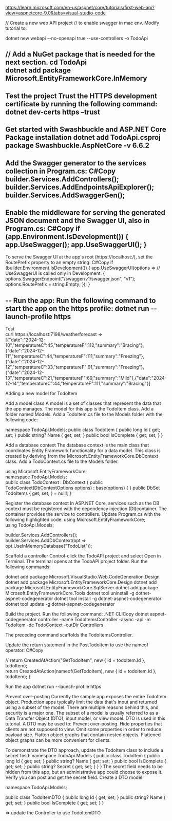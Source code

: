 https://learn.microsoft.com/en-us/aspnet/core/tutorials/first-web-api?view=aspnetcore-9.0&tabs=visual-studio-code

// Create a new web API project
// to enable swagger in mac env. Modify tutorial to:

dotnet new webapi --no-openapi true --use-controllers -o TodoApi

// Add a NuGet package that is needed for the next section.
cd TodoApi  
dotnet add package Microsoft.EntityFrameworkCore.InMemory
--
Test the project
Trust the HTTPS development certificate by running the following command:
dotnet dev-certs https –trust
--
Get started with Swashbuckle and ASP.NET Core
Package installation
dotnet add TodoApi.csproj package Swashbuckle.AspNetCore -v 6.6.2
--
Add the Swagger generator to the services collection in Program.cs:
C#Copy
builder.Services.AddControllers(); builder.Services.AddEndpointsApiExplorer(); builder.Services.AddSwaggerGen();
--
Enable the middleware for serving the generated JSON document and the Swagger UI, also in Program.cs:
C#Copy
if (app.Environment.IsDevelopment()) { app.UseSwagger(); app.UseSwaggerUI(); }
--
To serve the Swagger UI at the app's root (https://localhost:<port>/), set the RoutePrefix property to an empty string:
C#Copy
if (builder.Environment.IsDevelopment()) { app.UseSwaggerUI(options => // UseSwaggerUI is called only in Development. { options.SwaggerEndpoint("/swagger/v1/swagger.json", "v1"); options.RoutePrefix = string.Empty; }); }

--
Run the app:
Run the following command to start the app on the https profile:
dotnet run --launch-profile https
--
Test  
curl https://localhost:7198/weatherforecast
=>  
[{"date":"2024-12-10","temperatureC":45,"temperatureF":112,"summary":"Bracing"},{"date":"2024-12-11","temperatureC":44,"temperatureF":111,"summary":"Freezing"},{"date":"2024-12-12","temperatureC":33,"temperatureF":91,"summary":"Freezing"},{"date":"2024-12-13","temperatureC":21,"temperatureF":69,"summary":"Mild"},{"date":"2024-12-14","temperatureC":44,"temperatureF":111,"summary":"Bracing"}]

Adding a new model for TodoItem

Add a model class
A model is a set of classes that represent the data that the app manages. The model for this app is the TodoItem class.
Add a folder named Models.
Add a TodoItem.cs file to the Models folder with the following code:

namespace TodoApi.Models; public class TodoItem { public long Id { get; set; } public string? Name { get; set; } public bool IsComplete { get; set; } }

Add a database context
The database context is the main class that coordinates Entity Framework functionality for a data model. This class is created by deriving from the Microsoft.EntityFrameworkCore.DbContext class.
Add a TodoContext.cs file to the Models folder.

using Microsoft.EntityFrameworkCore;  
namespace TodoApi.Models;  
public class TodoContext : DbContext { public TodoContext(DbContextOptions<TodoContext> options) : base(options) { } public DbSet<TodoItem> TodoItems { get; set; } = null!; }

Register the database context
In ASP.NET Core, services such as the DB context must be registered with the dependency injection (DI)container. The container provides the service to controllers.
Update Program.cs with the following highlighted code:
using Microsoft.EntityFrameworkCore;  
using TodoApi.Models;

builder.Services.AddControllers();  
builder.Services.AddDbContext<TodoContext>(opt => opt.UseInMemoryDatabase("TodoList"));

Scaffold a controller
Control-click the TodoAPI project and select Open in Terminal. The terminal opens at the TodoAPI project folder. Run the following commands:

dotnet add package Microsoft.VisualStudio.Web.CodeGeneration.Design
dotnet add package Microsoft.EntityFrameworkCore.Design
dotnet add package Microsoft.EntityFrameworkCore.SqlServer
dotnet add package Microsoft.EntityFrameworkCore.Tools
dotnet tool uninstall -g dotnet-aspnet-codegenerator
dotnet tool install -g dotnet-aspnet-codegenerator
dotnet tool update -g dotnet-aspnet-codegenerator

Build the project.
Run the following command:
.NET CLICopy
dotnet aspnet-codegenerator controller -name TodoItemsController -async -api -m TodoItem -dc TodoContext -outDir Controllers

The preceding command scaffolds the TodoItemsController.

Update the return statement in the PostTodoItem to use the nameof operator:
C#Copy

// return CreatedAtAction("GetTodoItem", new { id = todoItem.Id }, todoItem);  
return CreatedAtAction(nameof(GetTodoItem), new { id = todoItem.Id }, todoItem); }

Run the app
dotnet run --launch-profile https

Prevent over-posting
Currently the sample app exposes the entire TodoItem object. Production apps typically limit the data that's input and returned using a subset of the model. There are multiple reasons behind this, and security is a major one. The subset of a model is usually referred to as a Data Transfer Object (DTO), input model, or view model. DTO is used in this tutorial.
A DTO may be used to:
Prevent over-posting.
Hide properties that clients are not supposed to view.
Omit some properties in order to reduce payload size.
Flatten object graphs that contain nested objects. Flattened object graphs can be more convenient for clients.

To demonstrate the DTO approach, update the TodoItem class to include a secret field:
namespace TodoApi.Models
{
public class TodoItem
{
public long Id { get; set; }
public string? Name { get; set; }
public bool IsComplete { get; set; }
public string? Secret { get; set; }
}
}
The secret field needs to be hidden from this app, but an administrative app could choose to expose it.
Verify you can post and get the secret field.
Create a DTO model:

namespace TodoApi.Models;

public class TodoItemDTO
{
public long Id { get; set; }
public string? Name { get; set; }
public bool IsComplete { get; set; }
}

=> update the Controller to use TodoItemDTO
